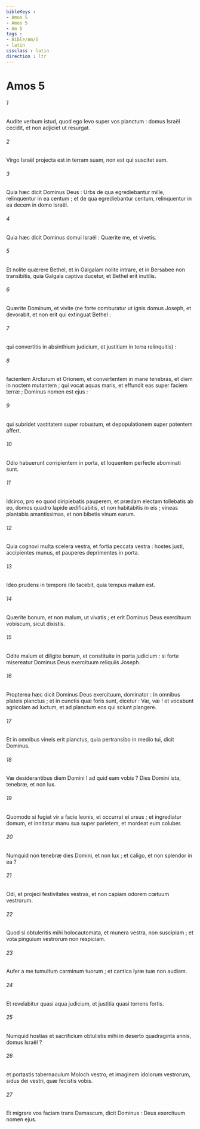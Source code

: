 ```yaml
---
bibleKeys : 
- Amos 5
- Amos 5
- Am 5
tags : 
- Bible/Am/5
- latin
cssclass : latin
direction : ltr
---
```


# Amos 5

###### 1
Audite verbum istud, quod ego levo super vos planctum : domus Israël cecidit, et non adjiciet ut resurgat.
###### 2
Virgo Israël projecta est in terram suam, non est qui suscitet eam.
###### 3
Quia hæc dicit Dominus Deus : Urbs de qua egrediebantur mille, relinquentur in ea centum ; et de qua egrediebantur centum, relinquentur in ea decem in domo Israël.
###### 4
Quia hæc dicit Dominus domui Israël : Quærite me, et vivetis.
###### 5
Et nolite quærere Bethel, et in Galgalam nolite intrare, et in Bersabee non transibitis, quia Galgala captiva ducetur, et Bethel erit inutilis.
###### 6
Quærite Dominum, et vivite (ne forte comburatur ut ignis domus Joseph, et devorabit, et non erit qui extinguat Bethel :
###### 7
qui convertitis in absinthium judicium, et justitiam in terra relinquitis) :
###### 8
facientem Arcturum et Orionem, et convertentem in mane tenebras, et diem in noctem mutantem ; qui vocat aquas maris, et effundit eas super faciem terræ ; Dominus nomen est ejus :
###### 9
qui subridet vastitatem super robustum, et depopulationem super potentem affert.
###### 10
Odio habuerunt corripientem in porta, et loquentem perfecte abominati sunt.
###### 11
Idcirco, pro eo quod diripiebatis pauperem, et prædam electam tollebatis ab eo, domos quadro lapide ædificabitis, et non habitabitis in eis ; vineas plantabis amantissimas, et non bibetis vinum earum.
###### 12
Quia cognovi multa scelera vestra, et fortia peccata vestra : hostes justi, accipientes munus, et pauperes deprimentes in porta.
###### 13
Ideo prudens in tempore illo tacebit, quia tempus malum est.
###### 14
Quærite bonum, et non malum, ut vivatis ; et erit Dominus Deus exercituum vobiscum, sicut dixistis.
###### 15
Odite malum et diligite bonum, et constituite in porta judicium : si forte misereatur Dominus Deus exercituum reliquiis Joseph.
###### 16
Propterea hæc dicit Dominus Deus exercituum, dominator : In omnibus plateis planctus ; et in cunctis quæ foris sunt, dicetur : Væ, væ ! et vocabunt agricolam ad luctum, et ad planctum eos qui sciunt plangere.
###### 17
Et in omnibus vineis erit planctus, quia pertransibo in medio tui, dicit Dominus.
###### 18
Væ desiderantibus diem Domini ! ad quid eam vobis ? Dies Domini ista, tenebræ, et non lux.
###### 19
Quomodo si fugiat vir a facie leonis, et occurrat ei ursus ; et ingrediatur domum, et innitatur manu sua super parietem, et mordeat eum coluber.
###### 20
Numquid non tenebræ dies Domini, et non lux ; et caligo, et non splendor in ea ?
###### 21
Odi, et projeci festivitates vestras, et non capiam odorem cœtuum vestrorum.
###### 22
Quod si obtuleritis mihi holocautomata, et munera vestra, non suscipiam ; et vota pinguium vestrorum non respiciam.
###### 23
Aufer a me tumultum carminum tuorum ; et cantica lyræ tuæ non audiam.
###### 24
Et revelabitur quasi aqua judicium, et justitia quasi torrens fortis.
###### 25
Numquid hostias et sacrificium obtulistis mihi in deserto quadraginta annis, domus Israël ?
###### 26
et portastis tabernaculum Moloch vestro, et imaginem idolorum vestrorum, sidus dei vestri, quæ fecistis vobis.
###### 27
Et migrare vos faciam trans Damascum, dicit Dominus : Deus exercituum nomen ejus.
